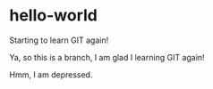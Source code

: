 # hello-world
Starting to learn GIT again!

Ya, so this is a branch, I am glad I learning GIT again!

Hmm, I am depressed.
